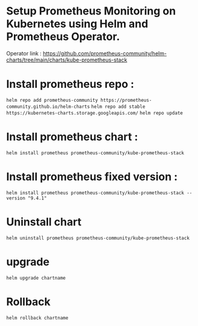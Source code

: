 # Setup Prometheus Monitoring on Kubernetes using Helm and Prometheus Operator.

Operator link : https://github.com/prometheus-community/helm-charts/tree/main/charts/kube-prometheus-stack

# Install prometheus repo : 

`helm repo add prometheus-community https://prometheus-community.github.io/helm-charts`
`helm repo add stable https://kubernetes-charts.storage.googleapis.com/`
`helm repo update`

# Install prometheus chart : 
`helm install prometheus prometheus-community/kube-prometheus-stack`


# Install prometheus fixed version : 
`helm install prometheus prometheus-community/kube-prometheus-stack --version "9.4.1"`

# Uninstall chart 
`helm uninstall prometheus prometheus-community/kube-prometheus-stack`

# upgrade 
 `helm upgrade chartname`
# Rollback
`helm rollback chartname`
